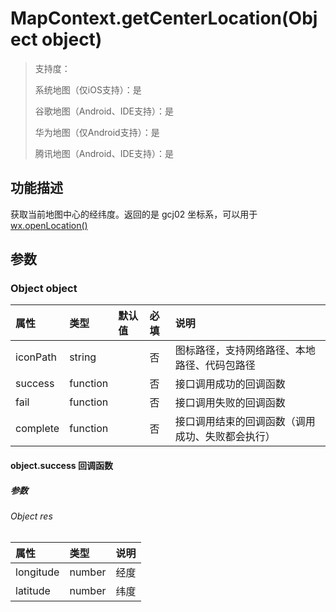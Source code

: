 # MapContext.getCenterLocation(Object object)

>  支持度：
>
> 系统地图（仅iOS支持）：是
>
> 谷歌地图（Android、IDE支持）：是
>
> 华为地图（仅Android支持）：是
>
> 腾讯地图（Android、IDE支持）：是

## 功能描述

获取当前地图中心的经纬度。返回的是 gcj02 坐标系，可以用于 [wx.openLocation()](../../location/openLocation.md)

## 参数

### Object object

| 属性     | 类型     | 默认值 | 必填 | 说明                                             |
| :------- | :------- | :----- | :--- | :----------------------------------------------- |
| iconPath | string   |        | 否   | 图标路径，支持网络路径、本地路径、代码包路径     |
| success  | function |        | 否   | 接口调用成功的回调函数                           |
| fail     | function |        | 否   | 接口调用失败的回调函数                           |
| complete | function |        | 否   | 接口调用结束的回调函数（调用成功、失败都会执行） |

#### object.success 回调函数

##### 参数

###### Object res

| 属性      | 类型   | 说明 |
| :-------- | :----- | :--- |
| longitude | number | 经度 |
| latitude  | number | 纬度 |